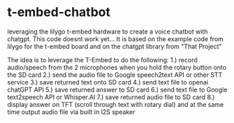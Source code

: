 # t-embed-chatbot
leveraging the lilygo t-embed hardware to create a voice chatbot with chatgpt. 
This code doesnt work yet...
It is based on the example code from lilygo for the t-embed board and on the chatgpt library from "That Project"

The idea is to leverage the T-Embed to do the following:
1.) record audio/speech from the 2 microphones when you hold the rotary button onto the SD card
2.) send the audio file to Google speech2text API or other STT service
3.) save returned text onto SD card
4.) send text file to openai chatGPT API
5.) save returned answer to SD card
6.) send text file to Google text2speech API or Whisper.AI
7.) save returned audio file to SD card
8.) display answer on TFT (scroll through text with rotary dial) and at the same time output audio file via built in I2S speaker

